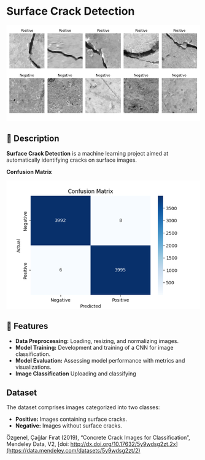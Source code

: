 # Surface Crack Detection

![Project Banner](outputs/sample_images.png)

## 📄 Description

**Surface Crack Detection** is a machine learning project aimed at automatically identifying cracks on surface images.

**Confusion Matrix**

![Project Banner](outputs/confusion_matrix.png)

## 🚀 Features

- **Data Preprocessing:** Loading, resizing, and normalizing images.
- **Model Training:** Development and training of a CNN for image classification.
- **Model Evaluation:** Assessing model performance with metrics and visualizations.
- **Image Classification** Uploading and classifying

## Dataset

The dataset comprises images categorized into two classes:

- **Positive:** Images containing surface cracks.
- **Negative:** Images without surface cracks.

Özgenel, Çağlar Fırat (2019), “Concrete Crack Images for Classification”, Mendeley Data, V2,
[doi: http://dx.doi.org/10.17632/5y9wdsg2zt.2x](https://data.mendeley.com/datasets/5y9wdsg2zt/2)

<!-- https://www.kaggle.com/datasets/arunrk7/surface-crack-detection>

<!-- Ausführungsschritte
    - source crack_env/bin/activate
    - python3 src/data_preprocessing.py
    - python3 src/eda.py
    - python3 src/model.py
    - python3 src/train.py
    - python3 src/evaluate.py
    - python3 src/predict.py test/TestCrack.jpeg
    - python3 src/predict.py test/TestCrack2.jpg
>
